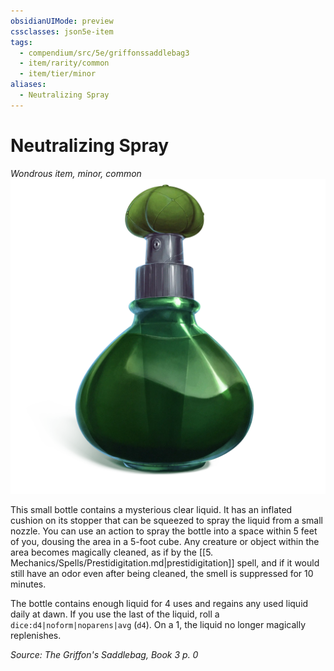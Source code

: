 ```yaml
---
obsidianUIMode: preview
cssclasses: json5e-item
tags:
  - compendium/src/5e/griffonssaddlebag3
  - item/rarity/common
  - item/tier/minor
aliases:
  - Neutralizing Spray
---
```

# Neutralizing Spray
*Wondrous item, minor, common*  
![](https://raw.githubusercontent.com/TheGiddyLimit/homebrew-img/main/img/GriffonsSaddlebag3/Neutralizing-Spray.webp#right)  


This small bottle contains a mysterious clear liquid. It has an inflated cushion on its stopper that can be squeezed to spray the liquid from a small nozzle. You can use an action to spray the bottle into a space within 5 feet of you, dousing the area in a 5-foot cube. Any creature or object within the area becomes magically cleaned, as if by the [[5. Mechanics/Spells/Prestidigitation.md\|prestidigitation]] spell, and if it would still have an odor even after being cleaned, the smell is suppressed for 10 minutes.

The bottle contains enough liquid for 4 uses and regains any used liquid daily at dawn. If you use the last of the liquid, roll a `dice:d4|noform|noparens|avg` (`d4`). On a 1, the liquid no longer magically replenishes.

*Source: The Griffon's Saddlebag, Book 3 p. 0*
